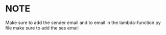 # NOTE
Make sure to add the sender email and to email in the lambda-function.py file
make sure to add the ses email
